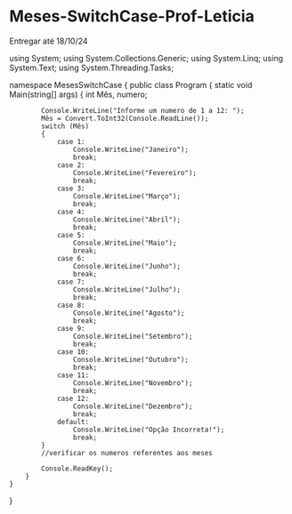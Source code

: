 # Meses-SwitchCase-Prof-Leticia
Entregar até 18/10/24

using System;
using System.Collections.Generic;
using System.Linq;
using System.Text;
using System.Threading.Tasks;

namespace MesesSwitchCase
{
    public class Program
    {
        static void Main(string[] args)
        {
            int Mês, numero;

            Console.WriteLine("Informe um numero de 1 a 12: ");
            Mês = Convert.ToInt32(Console.ReadLine());
            switch (Mês)
            {
                case 1:
                    Console.WriteLine("Janeiro");
                    break;
                case 2:
                    Console.WriteLine("Fevereiro");
                    break;
                case 3:
                    Console.WriteLine("Março");
                    break;
                case 4:
                    Console.WriteLine("Abril");
                    break;
                case 5:
                    Console.WriteLine("Maio");
                    break;
                case 6:
                    Console.WriteLine("Junho");
                    break;
                case 7:
                    Console.WriteLine("Julho");
                    break;
                case 8:
                    Console.WriteLine("Agosto");
                    break;
                case 9:
                    Console.WriteLine("Setembro");
                    break;
                case 10:
                    Console.WriteLine("Outubro");
                    break;
                case 11:
                    Console.WriteLine("Novembro");
                    break;
                case 12:
                    Console.WriteLine("Dezembro");
                    break;
                default:
                    Console.WriteLine("Opção Incorreta!");
                    break;
            }
            //verificar os numeros referentes aos meses

            Console.ReadKey();
        }
    }
}
